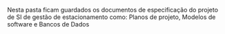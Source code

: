 Nesta pasta ficam guardados os documentos de especificação do projeto de SI de gestão de estacionamento como: Planos de projeto, Modelos de software e Bancos de Dados
